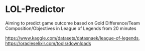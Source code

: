 # LOL-Predictor

Aiming to predict game outcome based on Gold Difference/Team Composition/Objectives in League of Legends from 20 minutes

https://www.kaggle.com/datasets/datasnaek/league-of-legends, https://oracleselixir.com/tools/downloads
